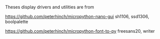 Theses display drivers and utilities are from

https://github.com/peterhinch/micropython-nano-gui
    sh1106, ssd1306, boolpalette

https://github.com/peterhinch/micropython-font-to-py
    freesans20, writer
